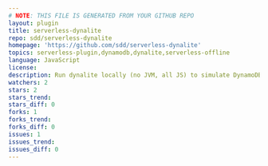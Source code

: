 ```yaml
---
# NOTE: THIS FILE IS GENERATED FROM YOUR GITHUB REPO
layout: plugin
title: serverless-dynalite
repo: sdd/serverless-dynalite
homepage: 'https://github.com/sdd/serverless-dynalite'
topics: serverless-plugin,dynamodb,dynalite,serverless-offline
language: JavaScript
license: 
description: Run dynalite locally (no JVM, all JS) to simulate DynamoDB. Watch serverless.yml for table config updates.
watchers: 2
stars: 2
stars_trend: 
stars_diff: 0
forks: 1
forks_trend: 
forks_diff: 0
issues: 1
issues_trend: 
issues_diff: 0
---
```

